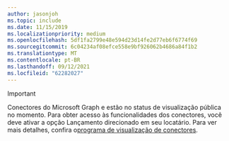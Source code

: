 ```yaml
---
author: jasonjoh
ms.topic: include
ms.date: 11/15/2019
ms.localizationpriority: medium
ms.openlocfilehash: 5df1fa2799e48e594d23d14fe2d77eb6f6774f69
ms.sourcegitcommit: 6c04234af08efce558e9bf926062b4686a84f1b2
ms.translationtype: MT
ms.contentlocale: pt-BR
ms.lasthandoff: 09/12/2021
ms.locfileid: "62282027"
---
```

<!-- markdownlint-disable MD041-->

> [!IMPORTANT]
> Conectores do Microsoft Graph e  estão no status de visualização pública no momento. Para obter acesso às funcionalidades dos conectores, você deve ativar a opção Lançamento direcionado em seu locatário. Para ver mais detalhes, confira o[programa de visualização de conectores](/microsoftsearch/connectors-preview).
